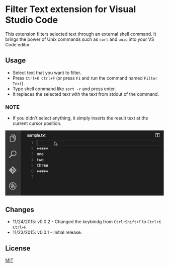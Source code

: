 # Filter Text extension for Visual Studio Code

This extension filters selected text through an external shell command.
It brings the power of Unix commands such as `sort` and `uniq` into your VS Code editor.

## Usage

* Select text that you want to filter.
* Press `Ctrl+K Ctrl+F` (or press `F1` and run the command named `Filter Text`).
* Type shell command like `sort -r` and press enter.
* It replaces the selected text with the text from stdout of the command.

### NOTE

* If you didn't select anything, it simply inserts the result text at the current cursor position.


![Filter selected text](images/filtertext.gif)

## Changes

* 11/24/2015: v0.0.2 - Changed the keybindg from `Ctrl+Shift+F` to `Ctrl+K Ctrl+F`.
* 11/23/2015: v0.0.1 - Initial release.

## License

[MIT](https://github.com/yhirose/vscode-filtertext/blob/master/LICENSE)
